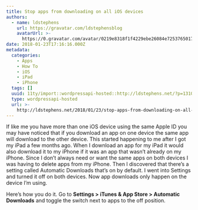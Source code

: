 ```yaml
---
title: Stop apps from downloading on all iOS devices
authors:
  - name: ldstephens
    url: https://gravatar.com/ldstephensblog
    avatarUrl: >-
      https://0.gravatar.com/avatar/0219e8318f1f4229ebe26084e7253765017f43ca0c631be37dc6d0b8ad6e40a4?s=96&d=identicon&r=G
date: 2018-01-23T17:16:16.000Z
metadata:
  categories:
    - Apps
    - How To
    - iOS
    - iPad
    - iPhone
  tags: []
  uuid: 11ty/import::wordpressapi-hosted::http://ldstephens.net/?p=1310
  type: wordpressapi-hosted
  url: >-
    http://ldstephens.net/2018/01/23/stop-apps-from-downloading-on-all-ios-devices/
---
```

If like me you have more than one iOS device using the same Apple ID you may have noticed that if you download an app on one device the same app will download to the other device. This started happening to me after I got my iPad a few months ago. When I download an app for my iPad it would also download it to my iPhone if it was an app that wasn’t already on my iPhone. Since I don’t always need or want the same apps on both devices I was having to delete apps from my iPhone. Then I discovered that there’s a setting called Automatic Downloads that’s on by default. I went into Settings and turned it off on both devices. Now app downloads only happen on the device I’m using.

Here’s how you do it. Go to **Settings > iTunes & App Store > Automatic Downloads** and toggle the switch next to apps to the off position.  
​